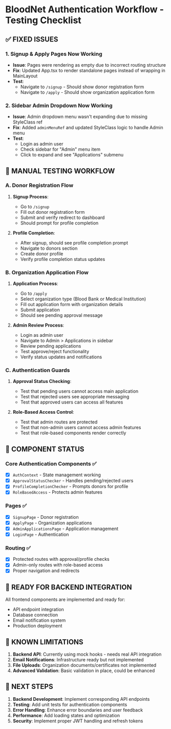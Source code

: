 # BloodNet Authentication Workflow - Testing Checklist

## ✅ FIXED ISSUES

### 1. Signup & Apply Pages Now Working
- **Issue**: Pages were rendering as empty due to incorrect routing structure
- **Fix**: Updated App.tsx to render standalone pages instead of wrapping in MainLayout
- **Test**: 
  - Navigate to `/signup` - Should show donor registration form
  - Navigate to `/apply` - Should show organization application form

### 2. Sidebar Admin Dropdown Now Working  
- **Issue**: Admin dropdown menu wasn't expanding due to missing StyleClass ref
- **Fix**: Added `adminMenuRef` and updated StyleClass logic to handle Admin menu
- **Test**: 
  - Login as admin user 
  - Check sidebar for "Admin" menu item
  - Click to expand and see "Applications" submenu

## 🧪 MANUAL TESTING WORKFLOW

### A. Donor Registration Flow
1. **Signup Process**:
   - Go to `/signup`
   - Fill out donor registration form
   - Submit and verify redirect to dashboard
   - Should prompt for profile completion

2. **Profile Completion**:
   - After signup, should see profile completion prompt
   - Navigate to donors section
   - Create donor profile
   - Verify profile completion status updates

### B. Organization Application Flow
1. **Application Process**:
   - Go to `/apply`
   - Select organization type (Blood Bank or Medical Institution)
   - Fill out application form with organization details
   - Submit application
   - Should see pending approval message

2. **Admin Review Process**:
   - Login as admin user
   - Navigate to Admin > Applications in sidebar
   - Review pending applications
   - Test approve/reject functionality
   - Verify status updates and notifications

### C. Authentication Guards
1. **Approval Status Checking**:
   - Test that pending users cannot access main application
   - Test that rejected users see appropriate messaging
   - Test that approved users can access all features

2. **Role-Based Access Control**:
   - Test that admin routes are protected
   - Test that non-admin users cannot access admin features
   - Test that role-based components render correctly

## 🔧 COMPONENT STATUS

### Core Authentication Components ✅
- [x] `AuthContext` - State management working
- [x] `ApprovalStatusChecker` - Handles pending/rejected users
- [x] `ProfileCompletionChecker` - Prompts donors for profile
- [x] `RoleBasedAccess` - Protects admin features

### Pages ✅
- [x] `SignupPage` - Donor registration
- [x] `ApplyPage` - Organization applications  
- [x] `AdminApplicationsPage` - Application management
- [x] `LoginPage` - Authentication

### Routing ✅
- [x] Protected routes with approval/profile checks
- [x] Admin-only routes with role-based access
- [x] Proper navigation and redirects

## 🚀 READY FOR BACKEND INTEGRATION

All frontend components are implemented and ready for:
- API endpoint integration
- Database connection
- Email notification system
- Production deployment

## 🐛 KNOWN LIMITATIONS

1. **Backend API**: Currently using mock hooks - needs real API integration
2. **Email Notifications**: Infrastructure ready but not implemented
3. **File Uploads**: Organization documents/certificates not implemented
4. **Advanced Validation**: Basic validation in place, could be enhanced

## 📝 NEXT STEPS

1. **Backend Development**: Implement corresponding API endpoints
2. **Testing**: Add unit tests for authentication components
3. **Error Handling**: Enhance error boundaries and user feedback
4. **Performance**: Add loading states and optimization
5. **Security**: Implement proper JWT handling and refresh tokens
